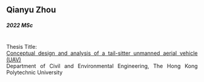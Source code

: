 ## Qianyu Zhou
##### 2022 MSc

<div align="justify">
<br/>
Thesis Title: <br/>
<a href="https://theses.lib.polyu.edu.hk/handle/200/11471">Conceptual design and analysis of a tail-sitter unmanned aerial vehicle (UAV)
</a>
<br/>
Department of Civil and Environmental Engineering, The Hong Kong Polytechnic University
</div>
